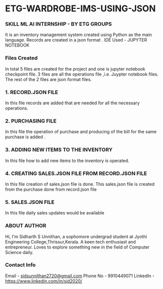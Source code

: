 # ETG-WARDROBE-IMS-USING-JSON

### SKILL ML AI INTERNSHIP - BY ETG GROUPS

It is an inventory management system created using Python as the main language. Records are created in a json format .
IDE Used - JUPYTER NOTEBOOK

### Files Created 

In total 5 files are created for the project and one is jupyter notebook checkpoint file. 3 files are all the operations file ,i.e. Juypter notebook files. The rest of the 2 files 
are json format files.

### 1. RECORD.JSON FILE
In this file records are added that are needed for all the necessary operations. 

### 2. PURCHASING FILE
In this file the operation of purchase and producing of the bill for the same purchase is added .

### 3. ADDING NEW ITEMS TO THE INVENTORY
In this file how to add new items to the inventory is operated.

### 4. CREATING SALES.JSON FILE FROM RECORD.JSON FILE
In this file creation of sales.json file is done. This sales.json file is created from the purchase done from record.json file

### 5. SALES.JSON FILE
In this file daily sales updates would be available 

### ABOUT AUTHOR
Hi, I'm Sidharth S Unnithan, a sophomore undergrad student at Jyothi Engineering College,Thrissur,Kerala. A keen tech enthusiast and entrepreneur. Loves to explore something new in 
the field of Computer Science daily.

### Contact Info
Email - sidsunnithan2720@gmail.com
Phone No - 9910449071
LinkedIn - https://www.linkedin.com/in/sid2020/
